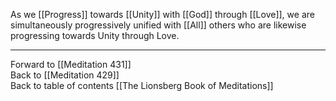 As we [[Progress]] towards [[Unity]] with [[God]] through [[Love]], we are simultaneously progressively unified with [[All]] others who are likewise progressing towards Unity through Love. 

___

Forward to [[Meditation 431]]  
Back to [[Meditation 429]]  
Back to table of contents [[The Lionsberg Book of Meditations]]  
